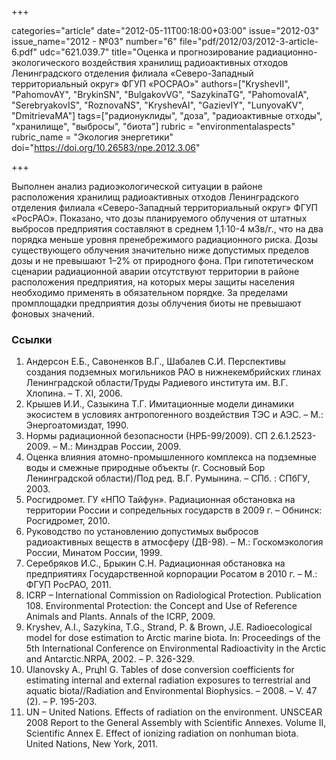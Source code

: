 +++

categories="article"
date="2012-05-11T00:18:00+03:00"
issue="2012-03"
issue_name="2012 - №03"
number="6"
file="pdf/2012/03/2012-3-article-6.pdf"
udc="621.039.7"
title="Оценка и прогнозирование радиационно-экологического воздействия хранилищ радиоактивных отходов Ленинградского отделения филиала «Северо-Западный территориальный округ» ФГУП «РОСРАО»"
authors=["KryshevII", "PahomovAY", "BrykinSN", "BulgakovVG", "SazykinaTG", "PahomovaIA", "SerebryakovIS", "RoznovaNS", "KryshevAI", "GazievIY", "LunyovaKV", "DmitrievaMA"]
tags=["радионуклиды", "доза", "радиоактивные отходы", "хранилище", "выбросы", "биота"]
rubric = "environmentalaspects"
rubric_name = "Экология энергетики"
doi="https://doi.org/10.26583/npe.2012.3.06"

+++

Выполнен анализ радиоэкологической ситуации в районе расположения хранилищ радиоактивных отходов Ленинградского отделения филиала «Северо-Западный территориальный округ» ФГУП «РосРАО». Показано, что дозы планируемого облучения от штатных выбросов предприятия составляют в среднем 1,1·10-4 мЗв/г., что на два порядка меньше уровня пренебрежимого радиационного риска. Дозы существующего облучения значительно ниже допустимых пределов дозы и не превышают 1–2% от природного фона. При гипотетическом сценарии радиационной аварии отсутствуют территории в районе расположения предприятия, на которых меры защиты населения необходимо применять в обязательном порядке. За пределами промплощадки предприятия дозы облучения биоты не превышают фоновых значений.

### Ссылки

1. Андерсон Е.Б., Савоненков В.Г., Шабалев С.И. Перспективы создания подземных могильников РАО в нижнекембрийских глинах Ленинградской области/Труды Радиевого института им. В.Г. Хлопина. – Т. XI, 2006. 
2. Крышев И.И., Сазыкина Т.Г. Имитационные модели динамики экосистем в условиях антропогенного воздействия ТЭС и АЭС. – М.: Энергоатомиздат, 1990. 
3. Нормы радиационной безопасности (НРБ-99/2009). СП 2.6.1.2523-2009. – М.: Минздрав России, 2009. 
4. Оценка влияния атомно-промышленного комплекса на подземные воды и смежные природные объекты (г. Сосновый Бор Ленинградской области)/Под ред. В.Г. Румынина. – СПб. : СПбГУ, 2003. 
5. Росгидромет. ГУ «НПО Тайфун». Радиационная обстановка на территории России и сопредельных государств в 2009 г. – Обнинск: Росгидромет, 2010. 
6. Руководство по установлению допустимых выбросов радиоактивных веществ в атмосферу (ДВ-98). – М.: Госкомэкология России, Минатом России, 1999. 
7. Серебряков И.С., Брыкин С.Н. Радиационная обстановка на предприятиях Государственной корпорации Росатом в 2010 г. – М.: ФГУП РосРАО, 2011. 
8. ICRP – International Commission on Radiological Protection. Publication 108. Environmental Protection: the Concept and Use of Reference Animals and Plants. Annals of the ICRP, 2009. 
9. Kryshev, A.I., Sazykina, T.G., Strand, P. & Brown, J.E. Radioecological model for dose estimation to Arctic marine biota. In: Proceedings of the 5th International Conference on Environmental Radioactivity in the Arctic and Antarctic.NRPA, 2002. – Р. 326-329. 
10. Ulanovsky A., Prцhl G. Tables of dose conversion coefficients for estimating internal and external radiation exposures to terrestrial and aquatic biota//Radiation and Environmental Biophysics. – 2008. – V. 47 (2). – Р. 195-203. 
11. UN – United Nations. Effects of radiation on the environment. UNSCEAR 2008 Report to the General Assembly with Scientific Annexes. Volume II, Scientific Annex E. Effect of ionizing radiation on nonhuman biota. United Nations, New York, 2011.